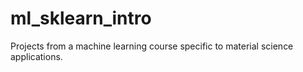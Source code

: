 # ml_sklearn_intro
Projects from a machine learning course specific to material science applications. 
